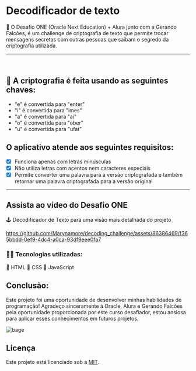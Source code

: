 # Decodificador de texto

:pushpin: O Desafio ONE (Oracle Next Education) + Alura junto com a Gerando Falcões, é um challenge de criptografia de texto que permite trocar mensagens secretas com outras pessoas que saibam o segredo da criptografia utilizada.
*** 
<br>

## :pencil: A criptografia é feita usando as seguintes chaves:

- "e" é convertida para "enter"
- "i" é convertida para "imes"
- "a" é convertida para "ai"
- "o" é convertida para "ober"
- "u" é convertida para "ufat"


## O aplicativo atende aos seguintes requisitos:

- [x] Funciona apenas com letras minúsculas
- [x] Não utiliza letras com acentos nem caracteres especiais
- [x] Permite converter uma palavra para a versão criptografada e também retornar uma palavra criptografada para a versão original

*** 

## Assista ao vídeo do Desafio ONE

:joystick: Decodificador de Texto para uma visão mais detalhada do projeto
<br>

https://github.com/Marynamore/decoding_challenge/assets/86386469/f365bbdd-0ef9-4dc4-a0ca-93df9eee0fa7


### :technologist: Tecnologias utilizadas:

:small_blue_diamond: HTML
:small_blue_diamond: CSS
:small_blue_diamond: JavaScript

## Conclusão:

Este projeto foi uma oportunidade de desenvolver minhas habilidades de programação!
Agradeço sinceramente à Oracle, Alura e Gerando Falcões pela oportunidade proporcionada por este curso desafiador, estou ansiosa para aplicar esses conhecimentos em futuros projetos. 

![bage](https://github.com/Marynamore/decoding_challenge/assets/86386469/717e5e1d-e1af-4ba3-bbef-b300b5a11a71)


## Licença

Este projeto está licenciado sob a [MIT](LICENSE).
